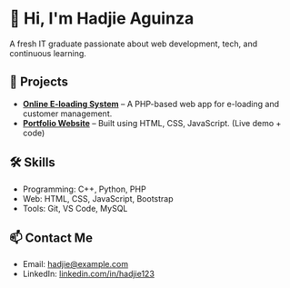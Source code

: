 # 👋 Hi, I'm Hadjie Aguinza
A fresh IT graduate passionate about web development, tech, and continuous learning.

## 💼 Projects
- **[Online E-loading System](https://github.com/hadjie123/e-loading)** – A PHP-based web app for e-loading and customer management.
- **[Portfolio Website](https://hadjie123.github.io)** – Built using HTML, CSS, JavaScript. (Live demo + code)

## 🛠 Skills
- Programming: C++, Python, PHP
- Web: HTML, CSS, JavaScript, Bootstrap
- Tools: Git, VS Code, MySQL

## 📫 Contact Me
- Email: hadjie@example.com
- LinkedIn: [linkedin.com/in/hadjie123](https://linkedin.com/in/hadjie123)
